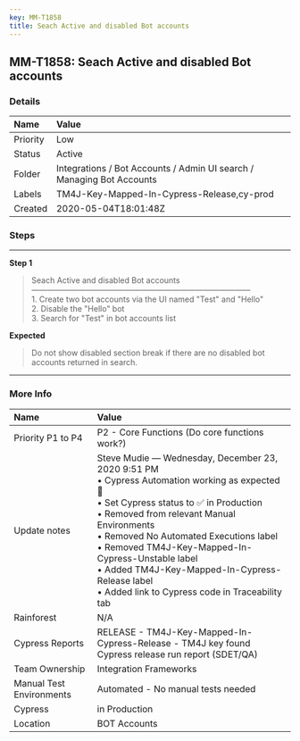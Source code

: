 ```yaml
---
key: MM-T1858
title: Seach Active and disabled Bot accounts
---
```


## MM-T1858: Seach Active and disabled Bot accounts

### Details

| Name     | Value                                                                 |
| :------- | :-------------------------------------------------------------------- |
| Priority | Low                                                                   |
| Status   | Active                                                                |
| Folder   | Integrations / Bot Accounts / Admin UI search / Managing Bot Accounts |
| Labels   | TM4J-Key-Mapped-In-Cypress-Release,cy-prod                            |
| Created  | 2020-05-04T18:01:48Z                                                  |

### Steps

<hr/>

**Step 1**

> <article>Seach Active and disabled Bot accounts<br>————————————————————————————<br>1. Create two bot accounts via the UI named "Test" and "Hello"<br>2. Disable the "Hello" bot<br>3. Search for "Test" in bot accounts list</article>

**Expected**

> <article>Do not show disabled section break if there are no disabled bot accounts returned in search.</article>

<hr/>

### More Info

| Name                     | Value                                                                                                                                                                                                                                                                                                                                                                                                |
| :----------------------- | :--------------------------------------------------------------------------------------------------------------------------------------------------------------------------------------------------------------------------------------------------------------------------------------------------------------------------------------------------------------------------------------------------- |
| Priority P1 to P4        | P2 - Core Functions (Do core functions work?)                                                                                                                                                                                                                                                                                                                                                        |
| Update notes             | Steve Mudie — Wednesday, December 23, 2020 9:51 PM<br>• Cypress Automation working as expected 🎉<br>• Set Cypress status to ✅ in Production<br>• Removed from relevant Manual Environments<br>• Removed No Automated Executions label<br>• Removed TM4J-Key-Mapped-In-Cypress-Unstable label<br>• Added TM4J-Key-Mapped-In-Cypress-Release label<br>• Added link to Cypress code in Traceability tab |
| Rainforest               | N/A                                                                                                                                                                                                                                                                                                                                                                                                  |
| Cypress Reports          | RELEASE - TM4J-Key-Mapped-In-Cypress-Release - TM4J key found Cypress release run report (SDET/QA)                                                                                                                                                                                                                                                                                                   |
| Team Ownership           | Integration Frameworks                                                                                                                                                                                                                                                                                                                                                                               |
| Manual Test Environments | Automated - No manual tests needed                                                                                                                                                                                                                                                                                                                                                                   |
| Cypress                  | in Production                                                                                                                                                                                                                                                                                                                                                                                        |
| Location                 | BOT Accounts                                                                                                                                                                                                                                                                                                                                                                                         |
